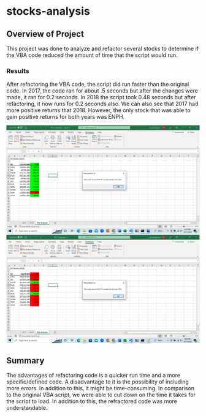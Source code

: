 # stocks-analysis

## Overview of Project
This project was done to analyze and refactor several stocks to determine if the VBA code reduced the amount of time that the script would run.

### Results
After refactoring the VBA code, the script did run faster than the original code. In 2017, the code ran for about .5 seconds but after the changes were made, it ran for 0.2 seconds. In 2018 the script took 0.48 seconds but after refactoring, it now runs for 0.2 seconds also. We can also see that 2017 had more positive returns that 2018. However, the only stock that was able to gain positive returns for both years was ENPH.

![plot](Resources/VBA_Challenge_2017.png)
![plot](Resources/VBA_Challenge_2018.png)

## Summary
The advantages of refactoring code is a quicker run time and a more specific/defined code. A disadvantage to it is the possibility of including more errors. In addition to this, it might be time-consuming. 
In comparison to the original VBA script, we were able to cut down on the time it takes for the script to load. In addition to this, the refractored code was more understandable.
